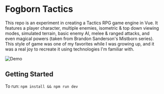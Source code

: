 # Fogborn Tactics

This repo is an experiment in creating a Tactics RPG game engine in Vue. It features a player character, multiple enemies, isometric & top down viewing modes, simulated terrain, basic enemy AI, melee & ranged attacks, and even magical powers (taken from Brandon Sanderson's Mistborn series). This style of game was one of my favorites while I was growing up, and it was a real joy to recreate it using technologies I'm familiar with.

![Demo](https://github.com/sasham43/gm-vue/raw/main/rpg-3.gif)

## Getting Started

To run: `npm install && npm run dev`
